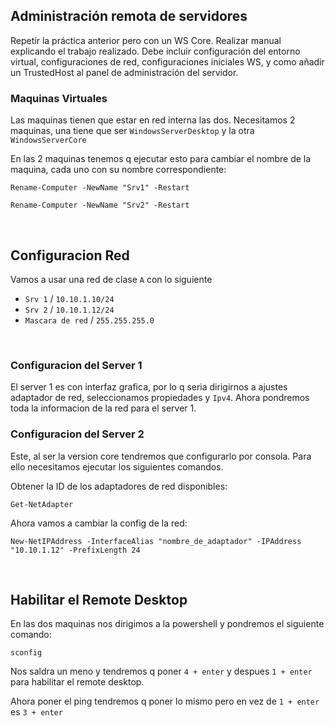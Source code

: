 ## Administración remota de servidores
Repetir la práctica anterior pero con un WS Core.
Realizar manual explicando el trabajo realizado. Debe incluir configuración del entorno virtual, configuraciones de red, configuraciones iniciales WS, y como añadir un TrustedHost al panel de administración del servidor.

### Maquinas Virtuales
Las maquinas tienen que estar en red interna las dos.
Necesitamos 2 maquinas, una tiene que ser `WindowsServerDesktop` y la otra `WindowsServerCore`

En las 2 maquinas tenemos q ejecutar esto para cambiar el nombre de la maquina, cada uno con su nombre correspondiente:
```pws
Rename-Computer -NewName "Srv1" -Restart
```
```pws
Rename-Computer -NewName "Srv2" -Restart
```

<br>

## Configuracion Red
Vamos a usar una red de clase `A` con lo siguiente
 - `Srv 1` / `10.10.1.10/24`
 - `Srv 2` / `10.10.1.12/24`
 - `Mascara de red` / `255.255.255.0`

<br>

### Configuracion del Server 1
El server 1 es con interfaz grafica, por lo q seria dirigirnos a ajustes adaptador de red, seleccionamos propiedades y `Ipv4`. Ahora pondremos toda la informacion de la red para el server 1.

### Configuracion del Server 2
Este, al ser la version core tendremos que configurarlo por consola. Para ello necesitamos ejecutar los siguientes comandos.

Obtener la ID de los adaptadores de red disponibles:
```pws
Get-NetAdapter
```

Ahora vamos a cambiar la config de la red:

```pws
New-NetIPAddress -InterfaceAlias "nombre_de_adaptador" -IPAddress "10.10.1.12" -PrefixLength 24
```

<br>

## Habilitar el Remote Desktop
En las dos maquinas nos dirigimos a la powershell y pondremos el siguiente comando:

```pws
sconfig
```

Nos saldra un meno y tendremos q poner `4 + enter` y despues `1 + enter` para habilitar el remote desktop.

Ahora poner el ping tendremos q poner lo mismo pero en vez de `1 + enter` es `3 + enter`
